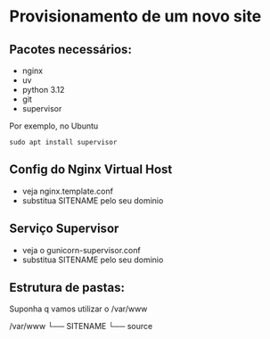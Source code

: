 Provisionamento de um novo site
===============================

## Pacotes necessários:

* nginx
* uv
* python 3.12
* git
* supervisor

Por exemplo, no Ubuntu

`sudo apt install supervisor`

## Config do Nginx Virtual Host

* veja nginx.template.conf
* substitua SITENAME pelo seu dominio

## Serviço Supervisor
* veja o gunicorn-supervisor.conf
* substitua SITENAME pelo seu dominio

## Estrutura de pastas:
Suponha q vamos utilizar o /var/www

/var/www
  └── SITENAME
    └── source